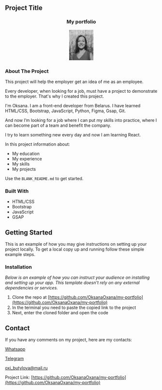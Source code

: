 <!-- PROJECT LOGO -->

## Project Title

 <h3 align="center">My portfolio</h3>
<div align="center">
  <a href="https://github.com/OksanaOxana/my-portfolio/blob/main/photo_2023-08-19_13-54-31.jpg">
    <img src="https://github.com/OksanaOxana/my-portfolio/blob/main/photo_2023-08-19_13-54-31.jpg" alt="Logo" width="80" height="100">
  </a>
</div> 


<!-- ABOUT THE PROJECT -->

### About The Project

 This project will help the employer get an idea of ​​me as an employee.


Every developer, when looking for a job, must have a project to demonstrate to the employer. That's why I created this project. 


I'm Oksana. I am a front-end developer from Belarus. I have learned HTML/CSS, Bootstrap, JavaScript, Python, Figma, Gsap, Git. 

And now I’m looking for a job where I can put my skills into practice, where I can become part of a team and benefit the company.

I try to learn something new every day and now I am learning React.

In this project information about:
* My education
* My experience
* My skills
* My projects

Use the `BLANK_README.md` to get started.


### Built With


* HTML/CSS
* Bootstrap
* JavaScript
* GSAP


<!-- GETTING STARTED -->
## Getting Started

This is an example of how you may give instructions on setting up your project locally.
To get a local copy up and running follow these simple example steps.


### Installation

_Below is an example of how you can instruct your audience on installing and setting up your app. This template doesn't rely on any external dependencies or services._

1. Clone the repo at [https://github.com/OksanaOxana/my-portfolio](https://github.com/OksanaOxana/my-portfolio)
2. In the terminal you need to paste the copied link to the project
3. Next, enter the cloned folder and open the code


<!-- CONTACT -->
## Contact


If you have any comments on my project, here are my contacts:

[Whatsapp](https://wa.me/+375299779119)

[Telegram](https://t.me/OxanaAksana)

[oxi_butylova@mail.ru](https://oxi_butylova@mail.ru)

Project Link: [https://github.com/OksanaOxana/my-portfolio](https://github.com/OksanaOxana/my-portfolio)
